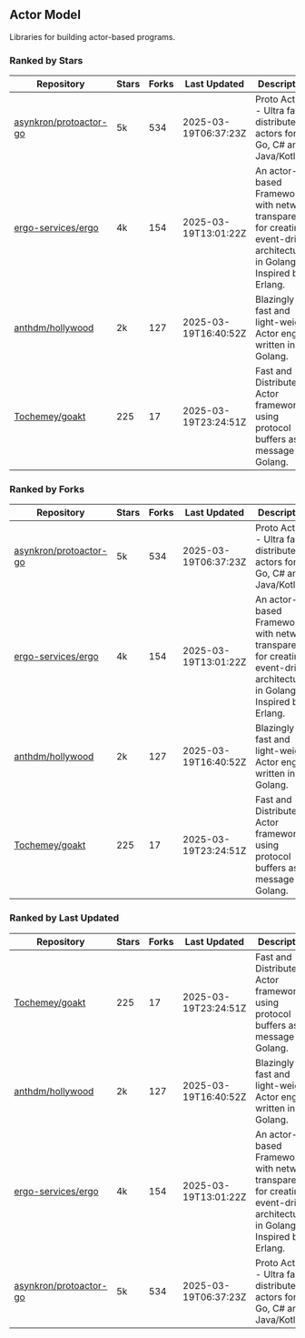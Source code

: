 ## Actor Model

Libraries for building actor-based programs.

### Ranked by Stars

| Repository | Stars | Forks | Last Updated | Description | 
|------------|-------|-------|--------------|-------------|
| [asynkron/protoactor-go](https://github.com/asynkron/protoactor-go) | 5k | 534 | 2025-03-19T06:37:23Z |  Proto Actor - Ultra fast distributed actors for Go, C# and Java/Kotlin. |
| [ergo-services/ergo](https://github.com/ergo-services/ergo) | 4k | 154 | 2025-03-19T13:01:22Z |  An actor-based Framework with network transparency for creating event-driven architecture in Golang. Inspired by Erlang. |
| [anthdm/hollywood](https://github.com/anthdm/hollywood) | 2k | 127 | 2025-03-19T16:40:52Z |  Blazingly fast and light-weight Actor engine written in Golang. |
| [Tochemey/goakt](https://github.com/Tochemey/goakt) | 225 | 17 | 2025-03-19T23:24:51Z |  Fast and Distributed Actor framework using protocol buffers as message for Golang. |

### Ranked by Forks

| Repository | Stars | Forks | Last Updated | Description | 
|------------|-------|-------|--------------|-------------|
| [asynkron/protoactor-go](https://github.com/asynkron/protoactor-go) | 5k | 534 | 2025-03-19T06:37:23Z |  Proto Actor - Ultra fast distributed actors for Go, C# and Java/Kotlin. |
| [ergo-services/ergo](https://github.com/ergo-services/ergo) | 4k | 154 | 2025-03-19T13:01:22Z |  An actor-based Framework with network transparency for creating event-driven architecture in Golang. Inspired by Erlang. |
| [anthdm/hollywood](https://github.com/anthdm/hollywood) | 2k | 127 | 2025-03-19T16:40:52Z |  Blazingly fast and light-weight Actor engine written in Golang. |
| [Tochemey/goakt](https://github.com/Tochemey/goakt) | 225 | 17 | 2025-03-19T23:24:51Z |  Fast and Distributed Actor framework using protocol buffers as message for Golang. |

### Ranked by Last Updated

| Repository | Stars | Forks | Last Updated | Description | 
|------------|-------|-------|--------------|-------------|
| [Tochemey/goakt](https://github.com/Tochemey/goakt) | 225 | 17 | 2025-03-19T23:24:51Z |  Fast and Distributed Actor framework using protocol buffers as message for Golang. |
| [anthdm/hollywood](https://github.com/anthdm/hollywood) | 2k | 127 | 2025-03-19T16:40:52Z |  Blazingly fast and light-weight Actor engine written in Golang. |
| [ergo-services/ergo](https://github.com/ergo-services/ergo) | 4k | 154 | 2025-03-19T13:01:22Z |  An actor-based Framework with network transparency for creating event-driven architecture in Golang. Inspired by Erlang. |
| [asynkron/protoactor-go](https://github.com/asynkron/protoactor-go) | 5k | 534 | 2025-03-19T06:37:23Z |  Proto Actor - Ultra fast distributed actors for Go, C# and Java/Kotlin. |

